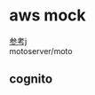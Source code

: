 # aws mock
[参考j](https://ma-vericks.com/blog/build-cognito-in-docker/)  
motoserver/moto  

## cognito
